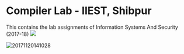 # Compiler Lab - IIEST, Shibpur
This contains the lab assignments of Information Systems And Security (2017-18) 
<img src="http://www.ryrob.com/wp-content/uploads/2016/03/Ryan-Robinson-on-Learn-to-Code-With-Me-Podcast-1-300x136.png">

![20171120141028](https://user-images.githubusercontent.com/17107752/35180644-6425788c-fdda-11e7-8521-8e63fb669fbc.png)
